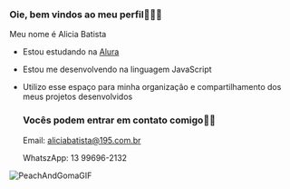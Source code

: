 ### Oie, bem vindos ao meu perfil🥰💞️🌈

Meu nome é Alicia Batista

- Estou estudando na [Alura](https://www.alura.com.br)
- Estou me desenvolvendo na linguagem JavaScript
- Utilizo esse espaço para minha organização e compartilhamento dos meus projetos desenvolvidos

  ### Vocês podem entrar em contato comigo🧸📝

  Email: aliciabatista@195.com.br
  
  WhatszApp: 13 99696-2132

![PeachAndGomaGIF](https://github.com/user-attachments/assets/28ed5c00-d8cc-485d-8492-634e7cf66e47)

